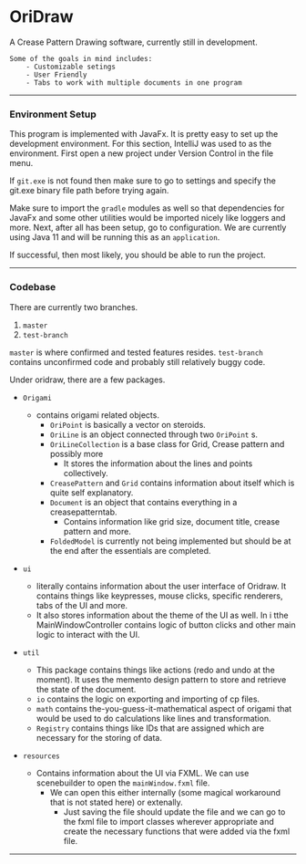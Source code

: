 # OriDraw

A Crease Pattern Drawing software, currently still in development.

```
Some of the goals in mind includes:
    - Customizable setings
    - User Friendly
    - Tabs to work with multiple documents in one program
```

---

### Environment Setup

This program is implemented with JavaFx. It is pretty easy to set up the development environment.
For this section, IntelliJ was used to as the environment. First open a new project under Version Control in the file menu.

If `git.exe` is not found then make sure to go to settings and specify the git.exe binary file path before trying again.

Make sure to import the `gradle` modules as well so that dependencies for JavaFx and some other utilities would be imported nicely like loggers and more.
Next, after all has been setup, go to configuration. We are currently using Java 11 and will be running this as an `application`.

If successful, then most likely, you should be able to run the project.

---

### Codebase

There are currently two branches. 
1.  `master`
2. `test-branch`
    
`master` is where confirmed and tested features resides.
`test-branch` contains unconfirmed code and probably still relatively buggy code.



Under oridraw, there are a few packages. 
-   `Origami`
    -   contains origami related objects.
        -   `OriPoint` is basically a vector on steroids.
        -  `OriLine` is an object connected through two `OriPoint` s.
        -   `OriLineCollection` is a base class for Grid, Crease pattern and possibly more
            -   It stores the information about the lines and points collectively.
        -   `CreasePattern` and `Grid` contains information about itself which is quite self explanatory.
        -   `Document` is an object that contains everything in a creasepatterntab.
            - Contains information like grid size, document title, crease pattern and more.
        - `FoldedModel` is currently not being implemented but should be at the end after the essentials are completed.
-   `ui`
    -   literally contains information about the user interface of Oridraw. It contains things like keypresses, mouse clicks, specific renderers, tabs of the UI and more.
    - It also stores information about the theme of the UI as well. In i tthe MainWindowController contains logic of button clicks and other main logic to interact with the UI.
    
-   `util`
    - This package contains things like actions (redo and undo at the moment). It uses the memento design pattern to store and retrieve the state of the document.
    - `io` contains the logic on exporting and importing of cp files.
    - `math` contains the-you-guess-it-mathematical aspect of origami that would be used to do calculations like lines and transformation.
    - `Registry` contains things like IDs that are assigned which are necessary for the storing of data.
-   `resources`
    -   Contains information about the UI via FXML. We can use scenebuilder to open the `mainWindow.fxml` file.
        -   We can open this either internally (some magical workaround that is not stated here) or extenally.
            - Just saving the file should update the file and we can go to the fxml file to import classes wherever appropriate and create the necessary functions that were added via the fxml file.

---

